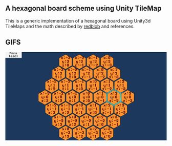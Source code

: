 ## A hexagonal board scheme using Unity TileMap 
 This is a generic implementation of a hexagonal board using Unity3d TileMaps and the math described by [redblob](https://www.redblobgames.com/grids/hexagons/) and references.
 
## GIFS

![alt text](/Assets/Textures/Gifs/zoom.gif)
